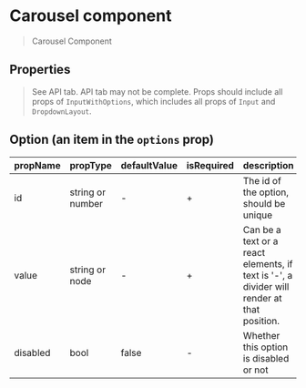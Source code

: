 # Carousel component

> Carousel Component

## Properties

> See API tab.
> API tab may not be complete. Props should include all props of `InputWithOptions`, which includes all props of `Input` and `DropdownLayout`.

## Option (an item in the `options` prop)

| propName | propType | defaultValue | isRequired | description |
|----------|----------|--------------|------------|-------------|
| id | string or number | - | + | The id of the option, should be unique |
| value | string or node | - | + | Can be a text or a react elements, if text is '-', a divider will render at that position. |
| disabled | bool | false | - | Whether this option is disabled or not |
